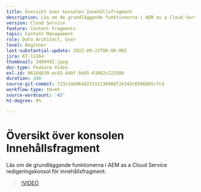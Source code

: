 ```yaml
---
title: Översikt över konsolen Innehållsfragment
description: Läs om de grundläggande funktionerna i AEM as a Cloud Service redigeringskonsol för innehållsfragment.
version: Cloud Service
feature: Content Fragments
topic: Content Management
role: Data Architect, User
level: Beginner
last-substantial-update: 2022-09-22T00:00:00Z
jira: KT-11164
thumbnail: 3409492.jpeg
doc-type: Feature Video
exl-id: 06164830-ec82-440f-bb45-63862c222508
duration: 340
source-git-commit: f23c2ab86d42531113690df2e342c65060b5c7cd
workflow-type: tm+mt
source-wordcount: '42'
ht-degree: 0%

---
```


# Översikt över konsolen Innehållsfragment

Läs om de grundläggande funktionerna i AEM as a Cloud Service redigeringskonsol för innehållsfragment.

>[!VIDEO](https://video.tv.adobe.com/v/3409492?quality=12&learn=on)
